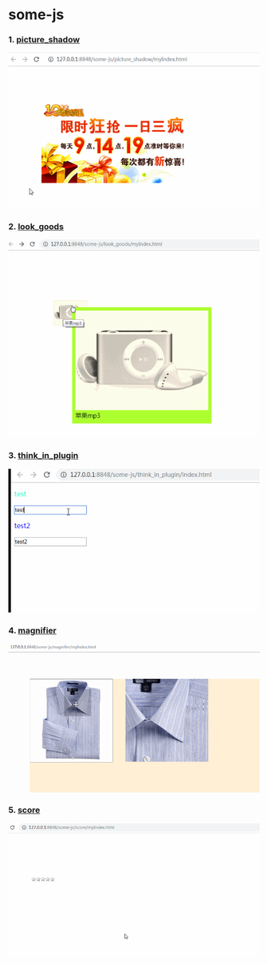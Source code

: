 # some-js

### 1. [picture_shadow](https://github.com/comeCU/some-js/tree/master/picture_shadow)

<div align="center"> <img src="https://github.com/comeCU/some-js/blob/master/picture_shadow/img/show01.gif"/> </div>

### 2. [look_goods](https://github.com/comeCU/some-js/tree/master/look_goods)

<div align="center"><img src="https://github.com/comeCU/some-js/blob/master/look_goods/img/show01.gif" /></div>

### 3. [think_in_plugin](https://github.com/comeCU/some-js/tree/master/think_in_plugin)
<div align="center"><img src="https://github.com/comeCU/some-js/blob/master/think_in_plugin/img/show01.gif"/></div>

### 4. [magnifier](https://github.com/comeCU/some-js/tree/master/magnifier)
<div align="center"><img src="https://github.com/comeCU/some-js/blob/master/magnifier/img/show01.gif"/></div>

### 5. [score](https://github.com/comeCU/some-js/tree/master/score)
<div align="center"><img src="https://github.com/comeCU/some-js/blob/master/score/img/show01.gif"/></div>
